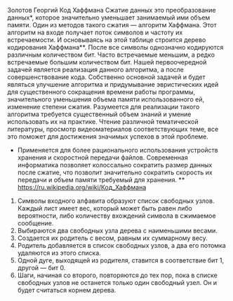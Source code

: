 Золотов Георгий
Код Хаффмана
Сжатие данных это преобразование данных*, которое значительно уменьшает  занимаемый ими объем памяти. Один из методов такого сжатия — алгоритм Хаффмана. Этот алгоритм на входе получает поток символов и частоту их встречаемости. И основываясь на этой таблице строится дерево кодирования Хаффмана**. После все символы однозначно кодируются различным количеством бит. Часто встречаемые меньшим, а редко встречаемые большим количеством бит. Нашей первоочередной задачей является реализация данного алгоритма, а после совершенствование кода. Собственно основной задачей и будет являться улучшение алгоритма и придумывание эвристических идей для существенного сокращения времени работы программы, значительного уменьшения объема памяти использованного ей, изменение степени сжатия.
Разумеется для реализации такого алгоритма требуется существенный объем знаний и умение использовать их на практике. Чтение различной тематической литературы, просмотр видеоматериалов соответствующих теме, все это поможет для достижения значимых успехов в этой проблеме. 
* Применяется для более рационального использования устройств хранения и скоростной передачи файлов. Современная информатика позволяет колоссально сократить размер данных после сжатие, что позволит значительно сократить скорость их передачи и объем памяти требуемый для хранения.
**     https://ru.wikipedia.org/wiki/Код_Хаффмана
1. Символы входного алфавита образуют список свободных узлов. Каждый лист имеет вес, который может быть равен либо вероятности, либо количеству вхождений символа в сжимаемое сообщение. 
2. Выбираются два свободных узла дерева с наименьшими весами. 
3. Создается их родитель с весом, равным их суммарному весу. 
4. Родитель добавляется в список свободных узлов, а два его потомка удаляются из этого списка. 
5. Одной дуге, выходящей из родителя, ставится в соответствие бит 1, другой — бит 0. 
6. Шаги, начиная со второго, повторяются до тех пор, пока в списке свободных узлов не останется только один свободный узел. Он и будет считаться корнем дерева. 
